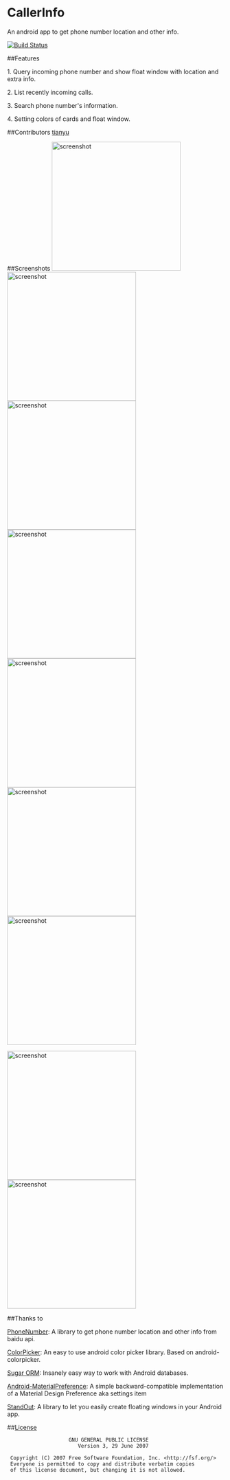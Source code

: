 # CallerInfo
An android app to get phone number location and other info.

[![Build Status](https://travis-ci.org/xdtianyu/CallerInfo.svg?branch=master)](https://travis-ci.org/xdtianyu/CallerInfo)

##Features

1\. Query incoming phone number and show float window with location and extra info.

2\. List recently incoming calls.

3\. Search phone number's information.

4\. Setting colors of cards and float window.

##Contributors
[tianyu](https://www.xdty.org)

##Screenshots
<img src="https://raw.githubusercontent.com/xdtianyu/CallerInfo/master/screenshots/1.jpg" alt="screenshot" width="300">
<img src="https://raw.githubusercontent.com/xdtianyu/CallerInfo/master/screenshots/2.jpg" alt="screenshot" width="300">
<img src="https://raw.githubusercontent.com/xdtianyu/CallerInfo/master/screenshots/3.jpg" alt="screenshot" width="300">
<img src="https://raw.githubusercontent.com/xdtianyu/CallerInfo/master/screenshots/4.jpg" alt="screenshot" width="300">
<img src="https://raw.githubusercontent.com/xdtianyu/CallerInfo/master/screenshots/5.jpg" alt="screenshot" width="300">
<img src="https://raw.githubusercontent.com/xdtianyu/CallerInfo/master/screenshots/5.jpg" alt="screenshot" width="300">
<img src="https://raw.githubusercontent.com/xdtianyu/CallerInfo/master/screenshots/6.jpg" alt="screenshot" width="300">

<img src="https://raw.githubusercontent.com/xdtianyu/CallerInfo/master/screenshots/p-1.jpg" alt="screenshot" width="300">
<img src="https://raw.githubusercontent.com/xdtianyu/CallerInfo/master/screenshots/p-2.jpg" alt="screenshot" width="300">

##Thanks to

[PhoneNumber](https://github.com/xdtianyu/PhoneNumber): A library to get phone number location and other info from baidu api.

[ColorPicker](https://github.com/xdtianyu/ColorPicker): An easy to use android color picker library. Based on android-colorpicker.

[Sugar ORM](https://github.com/satyan/sugar): Insanely easy way to work with Android databases.

[Android-MaterialPreference](https://github.com/jenzz/Android-MaterialPreference): A simple backward-compatible implementation of a Material Design Preference aka settings item

[StandOut](https://github.com/pingpongboss/StandOut): A library to let you easily create floating windows in your Android app.


##[License](https://github.com/xdtianyu/CallerInfo/blob/master/LICENSE.md)

```
                    GNU GENERAL PUBLIC LICENSE
                       Version 3, 29 June 2007

 Copyright (C) 2007 Free Software Foundation, Inc. <http://fsf.org/>
 Everyone is permitted to copy and distribute verbatim copies
 of this license document, but changing it is not allowed.
 ```
